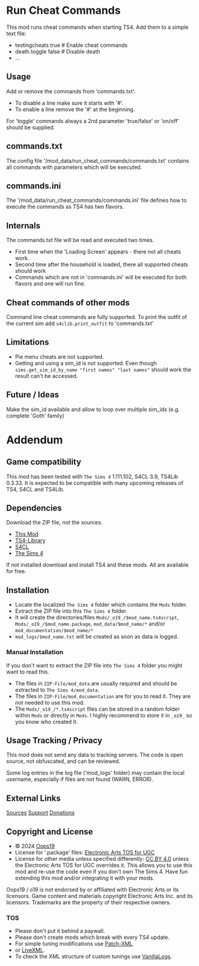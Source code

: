 # Run Cheat Commands

This mod runs cheat commands when starting TS4. Add them to a simple text file:
* testingcheats true  # Enable cheat commands
* death.toggle false  # Disable death
* ...


## Usage
Add or remove the commands from 'commands.txt'. 
* To disable a line make sure it starts with '#'.
* To enable a line remove the '#' at the beginning.

For 'toggle' commands always a 2nd parameter 'true/false' or 'on/off' should be supplied.

## commands.txt
The config file '/mod_data/run_cheat_commands/commands.txt' contains all commands with parameters which will be executed.

## commands.ini
The '/mod_data/run_cheat_commands/commands.ini' file defines how to execute the commands as TS4 has two flavors.

## Internals
The commands.txt file will be read and executed two times.
* First time when the 'Loading Screen' appears - there not all cheats work.
* Second time after the household is loaded, there all supported cheats should work
* Commands which are not in 'commands.ini' will be executed for both flavors and one will run fine.

## Cheat commands of other mods
Command line cheat commands are fully supported. 
To print the outfit of the current sim add `s4clib.print_outfit` to 'commands.txt'

## Limitations
* Pie menu cheats are not supported.
* Getting and using a sim_id is not supported. Even though `sims.get_sim_id_by_name "first names" "last names"` should work the result can't be accessed.

## Future / Ideas
Make the sim_id available and allow to loop over multiple sim_ids (e.g. complete 'Goth' family)


# Addendum

## Game compatibility
This mod has been tested with `The Sims 4` 1.111.102, S4CL 3.9, TS4Lib 0.3.33.
It is expected to be compatible with many upcoming releases of TS4, S4CL and TS4Lib.

## Dependencies
Download the ZIP file, not the sources.
* [This Mod](../../releases/latest)
* [TS4-Library](https://github.com/Oops19/TS4-Library/releases/latest)
* [S4CL](https://github.com/ColonolNutty/Sims4CommunityLibrary/releases/latest)
* [The Sims 4](https://www.ea.com/games/the-sims/the-sims-4)

If not installed download and install TS4 and these mods.
All are available for free.

## Installation
* Locate the localized `The Sims 4` folder which contains the `Mods` folder.
* Extract the ZIP file into this `The Sims 4` folder.
* It will create the directories/files `Mods/_o19_/$mod_name.ts4script`, `Mods/_o19_/$mod_name.package`, `mod_data/$mod_name/*` and/or `mod_documentation/$mod_name/*`
* `mod_logs/$mod_name.txt` will be created as soon as data is logged.

### Manual Installation
If you don't want to extract the ZIP file into `The Sims 4` folder you might want to read this. 
* The files in `ZIP-File/mod_data` are usually required and should be extracted to `The Sims 4/mod_data`.
* The files in `ZIP-File/mod_documentation` are for you to read it. They are not needed to use this mod.
* The `Mods/_o19_/*.ts4script` files can be stored in a random folder within `Mods` or directly in `Mods`. I highly recommend to store it in `_o19_` so you know who created it.

## Usage Tracking / Privacy
This mod does not send any data to tracking servers. The code is open source, not obfuscated, and can be reviewed.

Some log entries in the log file ('mod_logs' folder) may contain the local username, especially if files are not found (WARN, ERROR).

## External Links
[Sources](https://github.com/Oops19/)
[Support](https://discord.gg/d8X9aQ3jbm)
[Donations](https://www.patreon.com/o19)

## Copyright and License
* © 2024 [Oops19](https://github.com/Oops19)
* License for '.package' files: [Electronic Arts TOS for UGC](https://tos.ea.com/legalapp/WEBTERMS/US/en/PC/)  
* License for other media unless specified differently: [CC BY 4.0](https://creativecommons.org/licenses/by/4.0/) unless the Electronic Arts TOS for UGC overrides it.
This allows you to use this mod and re-use the code even if you don't own The Sims 4.
Have fun extending this mod and/or integrating it with your mods.

Oops19 / o19 is not endorsed by or affiliated with Electronic Arts or its licensors.
Game content and materials copyright Electronic Arts Inc. and its licensors. 
Trademarks are the property of their respective owners.

### TOS
* Please don't put it behind a paywall.
* Please don't create mods which break with every TS4 update.
* For simple tuning modifications use [Patch-XML](https://github.com/Oops19/TS4-PatchXML) 
* or [LiveXML](https://github.com/Oops19/TS4-LiveXML).
* To check the XML structure of custom tunings use [VanillaLogs](https://github.com/Oops19/TS4-VanillaLogs).
